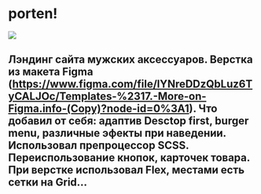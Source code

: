 # porten!
<img src="https://user-images.githubusercontent.com/96477650/163156209-1135838b-b0ae-4ec2-bc73-8a3c8c2b1dac.jpg"> <br>
## Лэндинг сайта мужских аксессуаров. Верстка из макета Figma (https://www.figma.com/file/lYNreDDzQbLuz6TyCALJOc/Templates-%2317.-More-on-Figma.info-(Copy)?node-id=0%3A1). Что добавил от себя: адаптив Desctop first, burger menu, различные эфекты при наведении. Использовал препроцессор SCSS. Переиспользование кнопок, карточек товара. При верстке использовал Flex, местами есть сетки на Grid...
